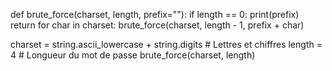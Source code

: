 

def brute_force(charset, length, prefix=""):
    if length == 0:
        print(prefix)
        return
    for char in charset:
        brute_force(charset, length - 1, prefix + char)

charset = string.ascii_lowercase + string.digits  # Lettres et chiffres
length = 4  # Longueur du mot de passe
brute_force(charset, length)

<!---
keker31REAL/keker31REAL is a ✨ special ✨ repository because its `README.md` (this file) appears on your GitHub profile.
You can click the Preview link to take a look at your changes.
--->
